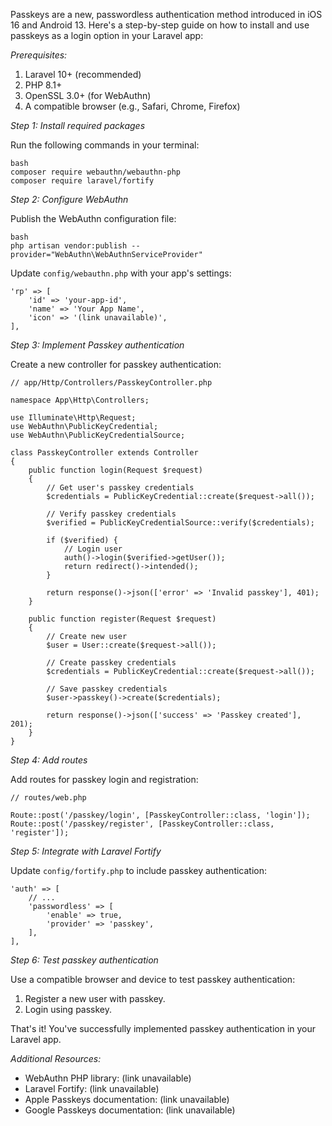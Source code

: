 Passkeys are a new, passwordless authentication method introduced in iOS 16 and Android 13. Here's a step-by-step guide on how to install and use passkeys as a login option in your Laravel app:

*Prerequisites:*

1. Laravel 10+ (recommended)
2. PHP 8.1+
3. OpenSSL 3.0+ (for WebAuthn)
4. A compatible browser (e.g., Safari, Chrome, Firefox)

*Step 1: Install required packages*

Run the following commands in your terminal:

```
bash
composer require webauthn/webauthn-php
composer require laravel/fortify
```

*Step 2: Configure WebAuthn*

Publish the WebAuthn configuration file:

```
bash
php artisan vendor:publish --provider="WebAuthn\WebAuthnServiceProvider"
```

Update `config/webauthn.php` with your app's settings:

```
'rp' => [
    'id' => 'your-app-id',
    'name' => 'Your App Name',
    'icon' => '(link unavailable)',
],
```

*Step 3: Implement Passkey authentication*

Create a new controller for passkey authentication:

```
// app/Http/Controllers/PasskeyController.php

namespace App\Http\Controllers;

use Illuminate\Http\Request;
use WebAuthn\PublicKeyCredential;
use WebAuthn\PublicKeyCredentialSource;

class PasskeyController extends Controller
{
    public function login(Request $request)
    {
        // Get user's passkey credentials
        $credentials = PublicKeyCredential::create($request->all());

        // Verify passkey credentials
        $verified = PublicKeyCredentialSource::verify($credentials);

        if ($verified) {
            // Login user
            auth()->login($verified->getUser());
            return redirect()->intended();
        }

        return response()->json(['error' => 'Invalid passkey'], 401);
    }

    public function register(Request $request)
    {
        // Create new user
        $user = User::create($request->all());

        // Create passkey credentials
        $credentials = PublicKeyCredential::create($request->all());

        // Save passkey credentials
        $user->passkey()->create($credentials);

        return response()->json(['success' => 'Passkey created'], 201);
    }
}
```

*Step 4: Add routes*

Add routes for passkey login and registration:

```
// routes/web.php

Route::post('/passkey/login', [PasskeyController::class, 'login']);
Route::post('/passkey/register', [PasskeyController::class, 'register']);
```

*Step 5: Integrate with Laravel Fortify*

Update `config/fortify.php` to include passkey authentication:

```
'auth' => [
    // ...
    'passwordless' => [
        'enable' => true,
        'provider' => 'passkey',
    ],
],
```

*Step 6: Test passkey authentication*

Use a compatible browser and device to test passkey authentication:

1. Register a new user with passkey.
2. Login using passkey.

That's it! You've successfully implemented passkey authentication in your Laravel app.

*Additional Resources:*

- WebAuthn PHP library: (link unavailable)
- Laravel Fortify: (link unavailable)
- Apple Passkeys documentation: (link unavailable)
- Google Passkeys documentation: (link unavailable)